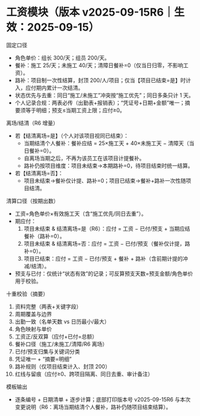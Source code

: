 # 工资模块（版本 v2025-09-15R6｜生效：2025-09-15）

固定口径
- 角色单价：组长 300/天；组员 200/天。
- 餐补：施工 25/天；未施工 40/天；清障日餐补=0（仅当日归零，不影响工资）。
- 路补：项目制一次性结算，封顶 200/人/项目；仅当【项目已结束=是】时计入，应付期内累计一次结清。
- 状态优先与去重：同日“施工/未施工”冲突按“施工优先”；同日多条只计 1 天。
- 个人记录合规：两表必传（出勤表+报销表）；“凭证号+日期+金额”唯一；摘要须等于明细；预支≤当期工资上限；应付≥0。

离场/结清（R6 增量）
- 若【结清离场=是】（个人对该项目视同已结束）：
  - 当期结清个人餐补：餐补应结 = 25×施工天 + 40×未施工天 − 清障天（当日餐补=0）。
  - 自离场当期之后，不再为该员工在该项目计提餐补。
  - 路补仍按项目维度：项目未结束→本期路补=0，待项目结束时统一结算。
- 若【结清离场=否】：
  - 项目未结束→餐补仅计提、路补=0；项目已结束→餐补+路补一次性随项目结清。

清算口径（按期出数）
- 工资=角色单价×有效施工天（含“施工优先/同日去重”）。
- 期应付：
  1) 项目未结束 & 结清离场=是（R6）：应付 = 工资 − 已付/预支 + 当期应结餐补（路补=0）。
  2) 项目未结束 & 结清离场=否：应付 = 工资 − 已付/预支（餐补仅计提，路补=0）。
  3) 项目已结束：应付 = 工资 − 已付/预支 + 餐补 + 路补（含前期计提的冲减/结清）。
- 预支与已付：仅统计“状态有效”的记录；可反算预支天数=预支金额/角色单价用于校验。

十重校验（摘要）
1) 资料完整（两表+关键字段）  
2) 周期覆盖与边界  
3) 出勤一致（名单天数 vs 日历最小/最大）  
4) 角色映射与单价  
5) 工资正/反双算（应付+已付=总额）  
6) 餐补口径（施工/未施工/清障/R6 离场）  
7) 已付/预支归集与关键词分类  
8) 凭证唯一 + “摘要=明细”  
9) 路补规则（仅项目结束计入、封顶 200）  
10) 红线与留痕（应付≥0、跨项目隔离、同日去重、审计备注）

模板输出
- 逐条编号 + 日期清单 + 逐步计算；底部打印版本号 v2025-09-15R6 与本次变更说明（R6：离场当期结清个人餐补，路补仍随项目结束结算）。
